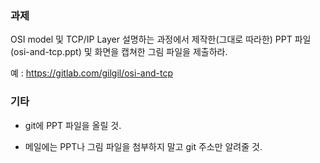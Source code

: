 ### 과제
OSI model 및 TCP/IP Layer 설명하는 과정에서 제작한(그대로 따라한) PPT 파일(osi-and-tcp.ppt) 및 화면을 캡쳐한 그림 파일을 제출하라.

예 : https://gitlab.com/gilgil/osi-and-tcp

### 기타
* git에 PPT 파일을 올릴 것.

* 메일에는 PPT나 그림 파일을 첨부하지 말고 git 주소만 알려줄 것.
